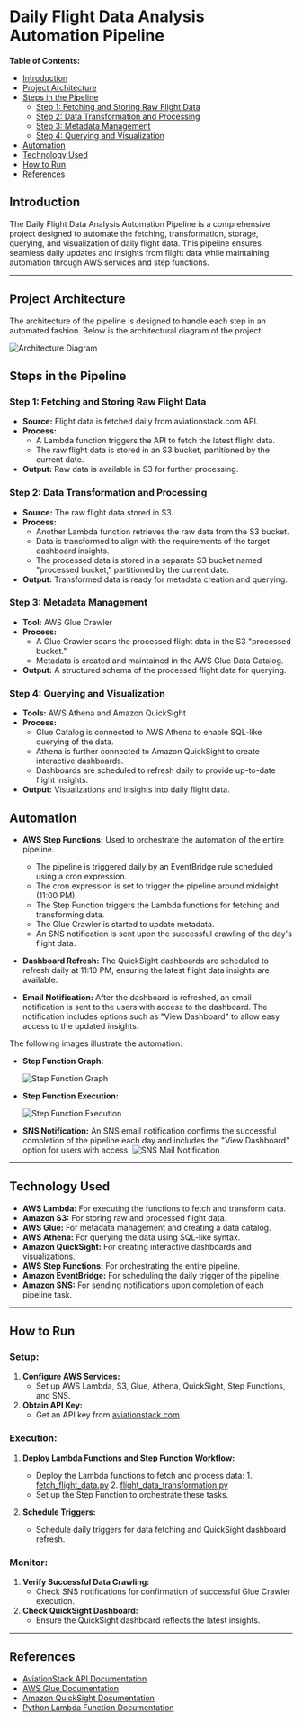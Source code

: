 # Daily Flight Data Analysis Automation Pipeline

**Table of Contents:**

- [Introduction](#introduction)
- [Project Architecture](#project-architecture)
- [Steps in the Pipeline](#steps-in-the-pipeline)
  - [Step 1: Fetching and Storing Raw Flight Data](#step-1-fetching-and-storing-raw-flight-data)
  - [Step 2: Data Transformation and Processing](#step-2-data-transformation-and-processing)
  - [Step 3: Metadata Management](#step-3-metadata-management)
  - [Step 4: Querying and Visualization](#step-4-querying-and-visualization)
- [Automation](#automation)
- [Technology Used](#technology-used)
- [How to Run](#how-to-run)
- [References](#references)

## Introduction

The Daily Flight Data Analysis Automation Pipeline is a comprehensive project designed to automate the fetching, transformation, storage, querying, and visualization of daily flight data. This pipeline ensures seamless daily updates and insights from flight data while maintaining automation through AWS services and step functions.

---

## Project Architecture

The architecture of the pipeline is designed to handle each step in an automated fashion. Below is the architectural diagram of the project:

![Architecture Diagram](architecture.png)

## Steps in the Pipeline

### Step 1: Fetching and Storing Raw Flight Data

- **Source:** Flight data is fetched daily from aviationstack.com API.
- **Process:**
  - A Lambda function triggers the API to fetch the latest flight data.
  - The raw flight data is stored in an S3 bucket, partitioned by the current date.
- **Output:** Raw data is available in S3 for further processing.

### Step 2: Data Transformation and Processing

- **Source:** The raw flight data stored in S3.
- **Process:**
  - Another Lambda function retrieves the raw data from the S3 bucket.
  - Data is transformed to align with the requirements of the target dashboard insights.
  - The processed data is stored in a separate S3 bucket named "processed bucket," partitioned by the current date.
- **Output:** Transformed data is ready for metadata creation and querying.

### Step 3: Metadata Management

- **Tool:** AWS Glue Crawler
- **Process:**
  - A Glue Crawler scans the processed flight data in the S3 "processed bucket."
  - Metadata is created and maintained in the AWS Glue Data Catalog.
- **Output:** A structured schema of the processed flight data for querying.

### Step 4: Querying and Visualization

- **Tools:** AWS Athena and Amazon QuickSight
- **Process:**
  - Glue Catalog is connected to AWS Athena to enable SQL-like querying of the data.
  - Athena is further connected to Amazon QuickSight to create interactive dashboards.
  - Dashboards are scheduled to refresh daily to provide up-to-date flight insights.
- **Output:** Visualizations and insights into daily flight data.

## Automation

- **AWS Step Functions:** Used to orchestrate the automation of the entire pipeline.
  - The pipeline is triggered daily by an EventBridge rule scheduled using a cron expression.
  - The cron expression is set to trigger the pipeline around midnight (11:00 PM).
  - The Step Function triggers the Lambda functions for fetching and transforming data.
  - The Glue Crawler is started to update metadata.
  - An SNS notification is sent upon the successful crawling of the day's flight data.

- **Dashboard Refresh:** The QuickSight dashboards are scheduled to refresh daily at 11:10 PM, ensuring the latest flight data insights are available.

- **Email Notification:** After the dashboard is refreshed, an email notification is sent to the users with access to the dashboard. The notification includes options such as "View Dashboard" to allow easy access to the updated insights.

The following images illustrate the automation:

- **Step Function Graph:**
  
  ![Step Function Graph](StepFunction_Graph.jpg)
- **Step Function Execution:**
  
  ![Step Function Execution](StepFunction_Execution.jpg)
- **SNS Notification:**
  An SNS email notification confirms the successful completion of the pipeline each day and includes the "View Dashboard" option for users with access.
 ![SNS Mail Notification](sns_mail_notification.jpg)

---

## Technology Used

- **AWS Lambda:** For executing the functions to fetch and transform data.
- **Amazon S3:** For storing raw and processed flight data.
- **AWS Glue:** For metadata management and creating a data catalog.
- **AWS Athena:** For querying the data using SQL-like syntax.
- **Amazon QuickSight:** For creating interactive dashboards and visualizations.
- **AWS Step Functions:** For orchestrating the entire pipeline.
- **Amazon EventBridge:** For scheduling the daily trigger of the pipeline.
- **Amazon SNS:** For sending notifications upon completion of each pipeline task.

---

## How to Run

### Setup:

1. **Configure AWS Services:**
   - Set up AWS Lambda, S3, Glue, Athena, QuickSight, Step Functions, and SNS.
2. **Obtain API Key:**
   - Get an API key from [aviationstack.com](https://aviationstack.com).

### Execution:

1. **Deploy Lambda Functions and Step Function Workflow:**
   - Deploy the Lambda functions to fetch and process data: 1. [fetch_flight_data.py](fetch_flight_data.py)  2. [flight_data_transformation.py](flight_data_transformation.py)
   - Set up the Step Function to orchestrate these tasks.

2. **Schedule Triggers:**
   - Schedule daily triggers for data fetching and QuickSight dashboard refresh.

### Monitor:

1. **Verify Successful Data Crawling:**
   - Check SNS notifications for confirmation of successful Glue Crawler execution.
2. **Check QuickSight Dashboard:**
   - Ensure the QuickSight dashboard reflects the latest insights.

---

## References

- [AviationStack API Documentation](https://aviationstack.com)
- [AWS Glue Documentation](https://docs.aws.amazon.com/glue/latest/dg/what-is-glue.html)
- [Amazon QuickSight Documentation](https://docs.aws.amazon.com/quicksight/latest/user/welcome.html)
- [Python Lambda Function Documentation](https://docs.aws.amazon.com/lambda/latest/dg/welcome.html)


